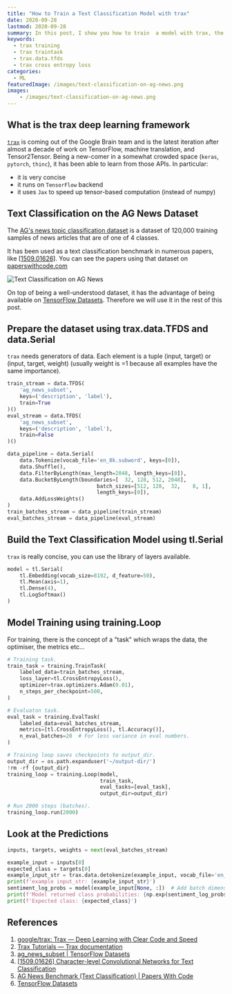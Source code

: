 ```yaml
---
title: "How to Train a Text Classification Model with trax"
date: 2020-09-28
lastmod: 2020-09-28
summary: In this post, I show you how to train  a model with trax, the very concise deep learning framework.
keywords:
  - trax training
  - trax traintask
  - trax.data.tfds
  - trax cross entropy loss
categories:
  - ML
featuredImage: /images/text-classification-on-ag-news.png
images:
    - /images/text-classification-on-ag-news.png
---
```


## What is the trax deep learning framework

[`trax`](https://trax-ml.readthedocs.io/en/latest/) is coming out of the Google Brain team and is the latest iteration after almost a decade of work on TensorFlow, machine translation, and Tensor2Tensor. Being a new-comer in a somewhat crowded space (`keras`, `pytorch`, `thinc`), it has been able to learn from those APIs.
In particular:

- it is very concise
- it runs on `TensorFlow` backend
- it uses `Jax` to speed up tensor-based computation (instead of numpy)

## Text Classification on the AG News Dataset

The [AG's news topic classification dataset](https://www.tensorflow.org/datasets/catalog/ag_news_subset) is a dataset of 120,000 training samples of news articles that are of one of 4 classes.

It has been used as a text classification benchmark in numerous papers, like [[1509.01626]](https://arxiv.org/abs/1509.01626). You can see the papers using that dataset on [paperswithcode.com](https://paperswithcode.com/sota/text-classification-on-ag-news)

![Text Classification on AG News](/images/text-classification-on-ag-news.png "AG News Benchmark (Text Classification) | Papers With Code")

On top of being a well-understood dataset, it has the advantage of being available on [TensorFlow Datasets](https://www.tensorflow.org/datasets). Therefore we will use it in the rest of this post.

## Prepare the dataset using trax.data.TFDS and data.Serial

`trax` needs generators of data. Each element is a tuple (input, target) or (input, target, weight) (usually weight is =1 because all examples have the same importance).

```python
train_stream = data.TFDS(
    'ag_news_subset',
    keys=('description', 'label'),
    train=True
)()
eval_stream = data.TFDS(
    'ag_news_subset',
    keys=('description', 'label'),
    train=False
)()
```

```python
data_pipeline = data.Serial(
    data.Tokenize(vocab_file='en_8k.subword', keys=[0]),
    data.Shuffle(),
    data.FilterByLength(max_length=2048, length_keys=[0]),
    data.BucketByLength(boundaries=[  32, 128, 512, 2048],
                             batch_sizes=[512, 128,  32,    8, 1],
                             length_keys=[0]),
    data.AddLossWeights()
)
train_batches_stream = data_pipeline(train_stream)
eval_batches_stream = data_pipeline(eval_stream)
```

## Build the Text Classification Model using tl.Serial

`trax` is really concise, you can use the library of layers available.

```python
model = tl.Serial(
    tl.Embedding(vocab_size=8192, d_feature=50),
    tl.Mean(axis=1),
    tl.Dense(4),
    tl.LogSoftmax()
)
```

## Model Training using training.Loop

For training, there is the concept of a "task" which wraps the data, the optimiser, the metrics etc...

```python
# Training task.
train_task = training.TrainTask(
    labeled_data=train_batches_stream,
    loss_layer=tl.CrossEntropyLoss(),
    optimizer=trax.optimizers.Adam(0.01),
    n_steps_per_checkpoint=500,
)

# Evaluaton task.
eval_task = training.EvalTask(
    labeled_data=eval_batches_stream,
    metrics=[tl.CrossEntropyLoss(), tl.Accuracy()],
    n_eval_batches=20  # For less variance in eval numbers.
)

# Training loop saves checkpoints to output_dir.
output_dir = os.path.expanduser('~/output-dir/')
!rm -rf {output_dir}
training_loop = training.Loop(model,
                              train_task,
                              eval_tasks=[eval_task],
                              output_dir=output_dir)

# Run 2000 steps (batches).
training_loop.run(2000)
```

## Look at the Predictions

```python
inputs, targets, weights = next(eval_batches_stream)

example_input = inputs[0]
expected_class = targets[0]
example_input_str = trax.data.detokenize(example_input, vocab_file='en_8k.subword')
print(f'example input_str: {example_input_str}')
sentiment_log_probs = model(example_input[None, :])  # Add batch dimension.
print(f'Model returned class probabilities: {np.exp(sentiment_log_probs)}')
print(f'Expected class: {expected_class}')
```

## References

1. [google/trax: Trax — Deep Learning with Clear Code and Speed](https://github.com/google/trax)
1. [Trax Tutorials — Trax documentation](https://trax-ml.readthedocs.io/en/latest/)
1. [ag_news_subset  |  TensorFlow Datasets](https://www.tensorflow.org/datasets/catalog/ag_news_subset)
1. [[1509.01626] Character-level Convolutional Networks for Text Classification](https://arxiv.org/abs/1509.01626)
1. [AG News Benchmark (Text Classification) | Papers With Code](https://paperswithcode.com/sota/text-classification-on-ag-news)
1. [TensorFlow Datasets](https://www.tensorflow.org/datasets)
